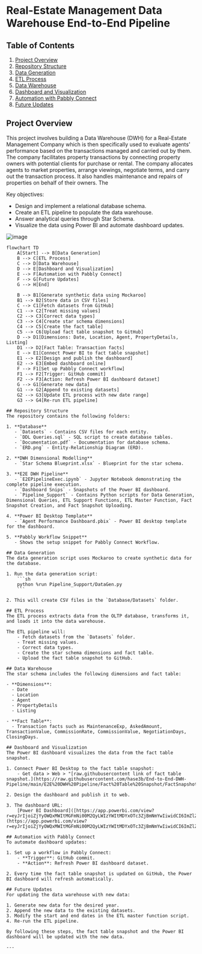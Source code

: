 # Real-Estate Management Data Warehouse End-to-End Pipeline

## Table of Contents
1. [Project Overview](#project-overview)
2. [Repository Structure](#repository-structure)
3. [Data Generation](#data-generation)
4. [ETL Process](#etl-process)
5. [Data Warehouse](#data-warehouse)
6. [Dashboard and Visualization](#dashboard-and-visualization)
7. [Automation with Pabbly Connect](#automation-with-pabbly-connect)
8. [Future Updates](#future-updates)

## Project Overview
This project involves building a Data Warehouse (DWH) for a Real-Estate Management Company which is then specifically used to evaluate agents' performance based on the transactions managed and carried out by them. The company facilitates property transactions by connecting property owners with potential clients for purchase or rental. The company allocates agents to market properties, arrange viewings, negotiate terms, and carry out the transaction process. It also handles maintenance and repairs of properties on behalf of their owners. The 

Key objectives:
- Design and implement a relational database schema.
- Create an ETL pipeline to populate the data warehouse.
- Answer analytical queries through Star Schema.
- Visualize the data using Power BI and automate dashboard updates.

![image](https://github.com/hase3b/End-to-End-DWH-Pipeline/assets/52492910/ca4506f8-ceb8-4813-9aee-5c3134e90946)

```mermaid
flowchart TD
    A[Start] --> B[Data Generation]
    B --> C[ETL Process]
    C --> D[Data Warehouse]
    D --> E[Dashboard and Visualization]
    E --> F[Automation with Pabbly Connect]
    F --> G[Future Updates]
    G --> H[End]

    B --> B1[Generate synthetic data using Mockaroo]
    B1 --> B2[Store data in CSV files]
    C --> C1[Fetch datasets from GitHub]
    C1 --> C2[Treat missing values]
    C2 --> C3[Correct data types]
    C3 --> C4[Create star schema dimensions]
    C4 --> C5[Create the fact table]
    C5 --> C6[Upload fact table snapshot to GitHub]
    D --> D1[Dimensions: Date, Location, Agent, PropertyDetails, Listing]
    D1 --> D2[Fact Table: Transaction facts]
    E --> E1[Connect Power BI to fact table snapshot]
    E1 --> E2[Design and publish the dashboard]
    E2 --> E3[Embed dashboard online]
    F --> F1[Set up Pabbly Connect workflow]
    F1 --> F2[Trigger: GitHub commit]
    F2 --> F3[Action: Refresh Power BI dashboard dataset]
    G --> G1[Generate new data]
    G1 --> G2[Append to existing datasets]
    G2 --> G3[Update ETL process with new date range]
    G3 --> G4[Re-run ETL pipeline]

## Repository Structure
The repository contains the following folders:

1. **Database**
   - `Datasets` - Contains CSV files for each entity.
   - `DDL Queries.sql` - SQL script to create database tables.
   - `Documentation.pdf` - Documentation for database schema.
   - `ERD.png` - Entity-Relationship Diagram (ERD).

2. **DWH Dimensional Modelling**
   - `Star Schema Blueprint.xlsx` - Blueprint for the star schema.

3. **E2E DWH Pipeline**
   - `E2EPipelineExec.ipynb` - Jupyter Notebook demonstrating the complete pipeline execution.
   - `Dashboard Snips` - Snapshots of the Power BI dashboard.
   - `Pipeline_Support` - Contains Python scripts for Data Generation, Dimensional Queries, ETL Support Functions, ETL Master Function, Fact Snapshot Creation, and Fact Snapshot Uploading.

4. **Power BI Desktop Template**
   - `Agent Performance Dashboard.pbix` - Power BI desktop template for the dashboard.

5. **Pabbly Workflow Snippet**
   - Shows the setup snippet for Pabbly Connect Workflow.

## Data Generation
The data generation script uses Mockaroo to create synthetic data for the database.

1. Run the data generation script:
    ```sh
    python %run Pipeline_Support/DataGen.py
    ```

2. This will create CSV files in the `Database/Datasets` folder.

## ETL Process
The ETL process extracts data from the OLTP database, transforms it, and loads it into the data warehouse.

The ETL pipeline will:
    - Fetch datasets from the `Datasets` folder.
    - Treat missing values.
    - Correct data types.
    - Create the star schema dimensions and fact table.
    - Upload the fact table snapshot to GitHub.

## Data Warehouse
The star schema includes the following dimensions and fact table:

- **Dimensions**:
  - Date
  - Location
  - Agent
  - PropertyDetails
  - Listing

- **Fact Table**:
  - Transaction facts such as MaintenanceExp, AskedAmount, TransactionValue, CommissionRate, CommissionValue, NegotiationDays, ClosingDays.

## Dashboard and Visualization
The Power BI dashboard visualizes the data from the fact table snapshot.

1. Connect Power BI Desktop to the fact table snapshot:
    - Get data > Web > "[raw.githubusercontent link of fact table snapshot.](https://raw.githubusercontent.com/hase3b/End-to-End-DWH-Pipeline/main/E2E%20DWH%20Pipeline/Fact%20Table%20Snapshot/FactSnapshot.csv)"

2. Design the dashboard and publish it to web.

3. The dashboard URL:
    [Power BI Dashboard]([https://app.powerbi.com/view?r=eyJrIjoiZjYyOWQxMWItMGFmNi00M2QyLWIzYWItMDYxOTc3ZjBmNmYwIiwidCI6ImZlZTNiOTE2LTAxYzEtNDk4Ny1hNjQ2LWUxOTM0MzJiOWVhYSIsImMiOjl9](https://app.powerbi.com/view?r=eyJrIjoiZjYyOWQxMWItMGFmNi00M2QyLWIzYWItMDYxOTc3ZjBmNmYwIiwidCI6ImZlZTNiOTE2LTAxYzEtNDk4Ny1hNjQ2LWUxOTM0MzJiOWVhYSIsImMiOjl9))

## Automation with Pabbly Connect
To automate dashboard updates:

1. Set up a workflow in Pabbly Connect:
    - **Trigger**: GitHub commit.
    - **Action**: Refresh Power BI dashboard dataset.

2. Every time the fact table snapshot is updated on GitHub, the Power BI dashboard will refresh automatically.

## Future Updates
For updating the data warehouse with new data:

1. Generate new data for the desired year.
2. Append the new data to the existing datasets.
3. Modify the start and end dates in the ETL master function script.
4. Re-run the ETL pipeline.

By following these steps, the fact table snapshot and the Power BI dashboard will be updated with the new data.

---
